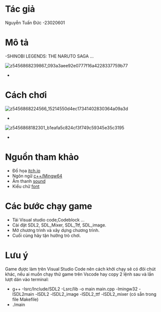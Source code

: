 # Tác giả 
Nguyễn Tuấn Đức
-23020601

# Mô tả
-SHINOBI LEGENDS: THE NARUTO SAGA ...

![z5456868239867_093a3aee92e0777f16a4228337759b77](https://github.com/alec-Ng196/Naruto_Shippuden/assets/163379142/076adbd3-5133-43aa-b7d2-d6654b315ee1)

- 


# Cách chơi
![z5456868224566_15214550d4ec17341402830364a09a3d](https://github.com/alec-Ng196/Naruto_Shippuden/assets/163379142/2abadce9-b835-48c8-9366-b5f98543ccf5)

-

![z5456868182301_b1eafa5c824cf3f749c59345e35c3195](https://github.com/alec-Ng196/Naruto_Shippuden/assets/163379142/6e17ed5a-bb60-4c7d-8012-e3e0d73b8578)

-





# Nguồn tham khảo
- Đồ họa [itch.io](https://itch.io/game-assets)
- Ngôn ngữ [c++/Mingw64](https://sourceforge.net/projects/mingw/)
- Âm thanh [sound](https://pixabay.com/vi/sound-effects/search/game/)
- Kiểu chữ [font](http://www.fontchu.com/games.htm)

# Các bước chạy game
- Tải Visual studio code,Codeblock ...
- Cài đặt SDL2, SDL_Mixer, SDL_Ttf, SDL_image.
- Mở chương trình và xây dựng chương trình.
- Cuối cùng hãy tận hưởng trò chơi.


# Lưu ý
Game được làm trên Visual Studio Code nên cách khởi chạy sẽ có đôi chút khác, nếu ai muốn chạy thử game trên Vscode hay copy 2 lệnh sau và lần lượt dán vào terminal:
- g++ -Isrc/Include/SDL2 -Lsrc/lib -o main main.cpp -lmingw32 -lSDL2main -lSDL2 -lSDL2_image -lSDL2_ttf -lSDL2_mixer (có sẵn trong file Makefile)
- ./main
